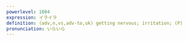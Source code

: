 ```yaml
---
powerlevel: 1004
expression: イライラ
definition: (adv,n,vs,adv-to,uk) getting nervous; irritation; (P)
pronunciation: いらいら
---
```


